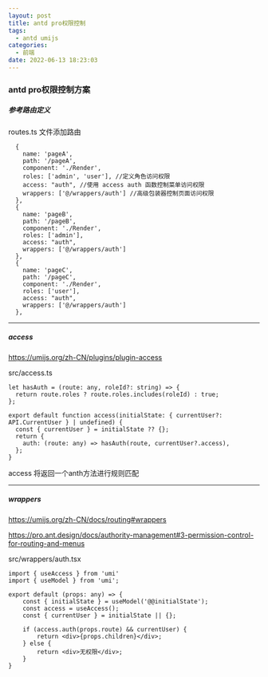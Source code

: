 ```yaml
---
layout: post
title: antd pro权限控制
tags:
  - antd umijs
categories:
  - 前端
date: 2022-06-13 18:23:03
---
```




### antd pro权限控制方案

##### 参考路由定义

routes.ts 文件添加路由

```tsx
  {
    name: 'pageA',
    path: '/pageA',
    component: './Render',
    roles: ['admin', 'user'], //定义角色访问权限
    access: "auth", //使用 access auth 函数控制菜单访问权限
    wrappers: ['@/wrappers/auth'] //高级包装器控制页面访问权限
  },
  {
    name: 'pageB',
    path: '/pageB',
    component: './Render',
    roles: ['admin'],
    access: "auth",
    wrappers: ['@/wrappers/auth']
  },
  {
    name: 'pageC',
    path: '/pageC',
    component: './Render',
    roles: ['user'],
    access: "auth",
    wrappers: ['@/wrappers/auth']
  },
```

------

##### access

https://umijs.org/zh-CN/plugins/plugin-access

src/access.ts

```tsx
let hasAuth = (route: any, roleId?: string) => {
  return route.roles ? route.roles.includes(roleId) : true;
};

export default function access(initialState: { currentUser?: API.CurrentUser } | undefined) {
  const { currentUser } = initialState ?? {};
  return {
    auth: (route: any) => hasAuth(route, currentUser?.access),
  };
}
```

access 将返回一个anth方法进行规则匹配



------

##### wrappers

https://umijs.org/zh-CN/docs/routing#wrappers 

https://pro.ant.design/docs/authority-management#3-permission-control-for-routing-and-menus

src/wrappers/auth.tsx

```tsx	
import { useAccess } from 'umi'
import { useModel } from 'umi';

export default (props: any) => {
    const { initialState } = useModel('@@initialState');
    const access = useAccess();
    const { currentUser } = initialState || {};

    if (access.auth(props.route) && currentUser) {
        return <div>{props.children}</div>;
    } else {
        return <div>无权限</div>;
    }
}
```

